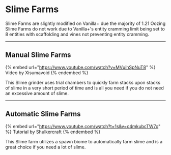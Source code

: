 # Slime Farms

Slime Farms are slightly modified on Vanilla+ due the majority of 1.21 Oozing Slime Farms do not work due to Vanilla+'s entity cramming limit being set to 8 entities with scaffolding and vines not preventing entity cramming.

***

## Manual Slime Farms

{% embed url="https://www.youtube.com/watch?v=MVuihSpNuT8" %}
Video by Xisumavoid
{% endembed %}

This Slime grinder uses trial chambers to quickly farm stacks upon stacks of slime in a very short period of time and is all you need if you do not need an excessive amount of slime.

***

## Automatic Slime Farms

{% embed url="https://www.youtube.com/watch?t=1s&v=c4mkubcTW7o" %}
Tutorial by Shulkercraft
{% endembed %}

This Slime farm utilizes a spawn biome to automatically farm slime and is a great choice if you need a lot of slime.
